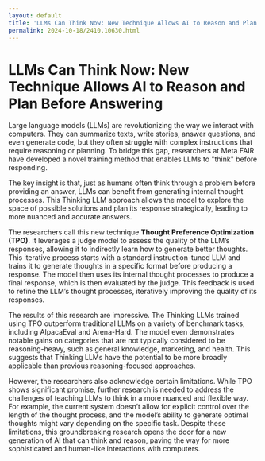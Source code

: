 ```yaml
---
layout: default
title: 'LLMs Can Think Now: New Technique Allows AI to Reason and Plan Before Answering'
permalink: 2024-10-18/2410.10630.html
---
```

# LLMs Can Think Now: New Technique Allows AI to Reason and Plan Before Answering

Large language models (LLMs) are revolutionizing the way we interact with computers. They can summarize texts, write stories, answer questions, and even generate code, but they often struggle with complex instructions that require reasoning or planning.  To bridge this gap, researchers at Meta FAIR have developed a novel training method that enables LLMs to "think" before responding.

The key insight is that, just as humans often think through a problem before providing an answer, LLMs can benefit from generating internal thought processes. This Thinking LLM approach allows the model to explore the space of possible solutions and plan its response strategically, leading to more nuanced and accurate answers.

The researchers call this new technique **Thought Preference Optimization (TPO)**. It leverages a judge model to assess the quality of the LLM’s responses, allowing it to indirectly learn how to generate better thoughts. This iterative process starts with a standard instruction-tuned LLM and trains it to generate thoughts in a specific format before producing a response. The model then uses its internal thought processes to produce a final response, which is then evaluated by the judge. This feedback is used to refine the LLM’s thought processes, iteratively improving the quality of its responses.

The results of this research are impressive. The Thinking LLMs trained using TPO outperform traditional LLMs on a variety of benchmark tasks, including AlpacaEval and Arena-Hard.  The model even demonstrates notable gains on categories that are not typically considered to be reasoning-heavy, such as general knowledge, marketing, and health. This suggests that Thinking LLMs have the potential to be more broadly applicable than previous reasoning-focused approaches.

However, the researchers also acknowledge certain limitations.  While TPO shows significant promise, further research is needed to address the challenges of teaching LLMs to think in a more nuanced and flexible way. For example, the current system doesn’t allow for explicit control over the length of the thought process, and the model’s ability to generate optimal thoughts might vary depending on the specific task.  Despite these limitations, this groundbreaking research opens the door for a new generation of AI that can think and reason, paving the way for more sophisticated and human-like interactions with computers.